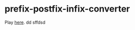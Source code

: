 # prefix-postfix-infix-converter

Play [here](https://osiris.ubishops.ca/mlaforest/projects/converter/index.html).
dd
sffdsd
